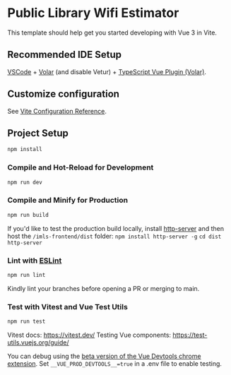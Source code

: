 # Public Library Wifi Estimator

This template should help get you started developing with Vue 3 in Vite.

## Recommended IDE Setup

[VSCode](https://code.visualstudio.com/) + [Volar](https://marketplace.visualstudio.com/items?itemName=johnsoncodehk.volar) (and disable Vetur) + [TypeScript Vue Plugin (Volar)](https://marketplace.visualstudio.com/items?itemName=johnsoncodehk.vscode-typescript-vue-plugin).

## Customize configuration

See [Vite Configuration Reference](https://vitejs.dev/config/).

## Project Setup

```sh
npm install
```

### Compile and Hot-Reload for Development

```sh
npm run dev
```

### Compile and Minify for Production

```sh
npm run build
```

If you'd like to test the production build locally, install [http-server](https://www.npmjs.com/package/http-server_) and then host the `/imls-frontend/dist` folder:
```npm install http-server -g```
```cd dist```
```http-server```


### Lint with [ESLint](https://eslint.org/)

```sh
npm run lint
```

Kindly lint your branches before opening a PR or merging to main.

### Test with Vitest and Vue Test Utils

```sh
npm run test
```

Vitest docs: <https://vitest.dev/>
Testing Vue components: <https://test-utils.vuejs.org/guide/>


You can debug using the [beta version of the Vue Devtools chrome extension](https://chrome.google.com/webstore/detail/vuejs-devtools/ljjemllljcmogpfapbkkighbhhppjdbg).
Set `__VUE_PROD_DEVTOOLS__=true` in a .env file to enable testing.